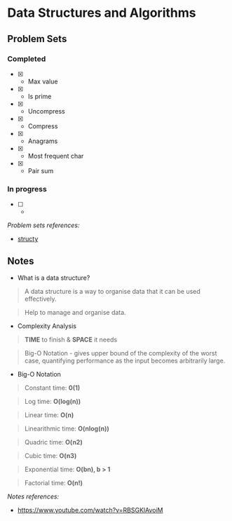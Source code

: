 # Data Structures and Algorithms

## Problem Sets

### Completed
- [x] - Max value
- [x] - Is prime 
- [x] - Uncompress
- [x] - Compress
- [x] - Anagrams
- [x] - Most frequent char
- [x] - Pair sum

### In progress
- [ ] - 

*Problem sets references:*
- [structy](https://structy.net/) 


## Notes
- What is a data structure?
> A data structure is a way to organise data that it can be used effectively.

> Help to manage and organise data.

- Complexity Analysis
> **TIME** to finish & **SPACE** it needs

> Big-O Notation - gives upper bound of the complexity of the worst case, quantifying performance as the input becomes arbitrarily large.

- Big-O Notation

> Constant time: **0(1)**

> Log time: **O(log(n))**

> Linear time: **O(n)**

> Linearithmic time: **O(nlog(n))**

> Quadric time: **O(n2)**

> Cubic time: **O(n3)**

> Exponential time: **O(bn), b > 1**

> Factorial time: **O(n!)**

*Notes references:*
- https://www.youtube.com/watch?v=RBSGKlAvoiM
